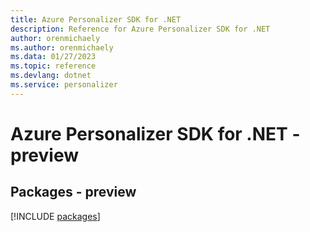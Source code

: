 ```yaml
---
title: Azure Personalizer SDK for .NET
description: Reference for Azure Personalizer SDK for .NET
author: orenmichaely
ms.author: orenmichaely
ms.data: 01/27/2023
ms.topic: reference
ms.devlang: dotnet
ms.service: personalizer
---
```

# Azure Personalizer SDK for .NET - preview
## Packages - preview
[!INCLUDE [packages](personalizer-index.md)]